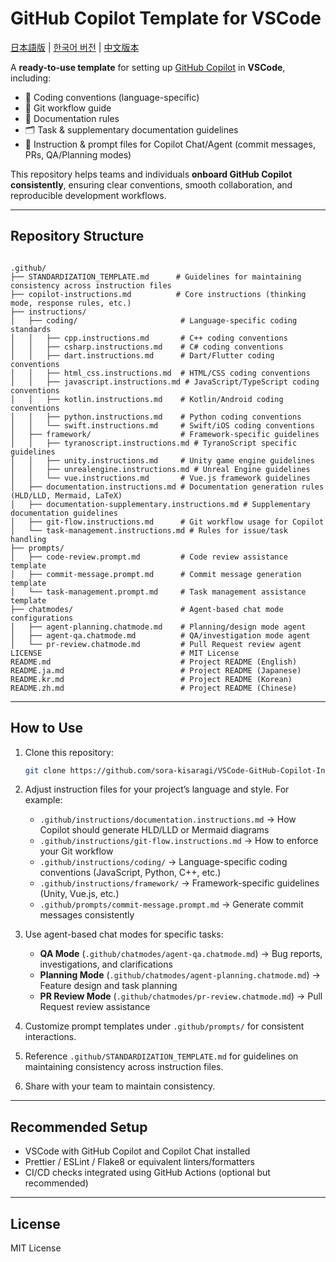# GitHub Copilot Template for VSCode

[日本語版](./README.ja.md) | [한국어 버전](./README.kr.md) | [中文版本](./README.zh.md)

A **ready-to-use template** for setting up [GitHub Copilot](https://docs.github.com/copilot) in **VSCode**, including:

* 📐 Coding conventions (language-specific)
* 🌱 Git workflow guide
* 📄 Documentation rules
* 🗂️ Task & supplementary documentation guidelines
* 🤖 Instruction & prompt files for Copilot Chat/Agent (commit messages, PRs, QA/Planning modes)

This repository helps teams and individuals **onboard GitHub Copilot consistently**, ensuring clear conventions, smooth collaboration, and reproducible development workflows.

---

## Repository Structure

```

.github/
├── STANDARDIZATION_TEMPLATE.md      # Guidelines for maintaining consistency across instruction files
├── copilot-instructions.md          # Core instructions (thinking mode, response rules, etc.)
├── instructions/
│   ├── coding/                       # Language-specific coding standards
│   │   ├── cpp.instructions.md       # C++ coding conventions
│   │   ├── csharp.instructions.md    # C# coding conventions
│   │   ├── dart.instructions.md      # Dart/Flutter coding conventions
│   │   ├── html_css.instructions.md  # HTML/CSS coding conventions
│   │   ├── javascript.instructions.md # JavaScript/TypeScript coding conventions
│   │   ├── kotlin.instructions.md    # Kotlin/Android coding conventions
│   │   ├── python.instructions.md    # Python coding conventions
│   │   └── swift.instructions.md     # Swift/iOS coding conventions
│   ├── framework/                    # Framework-specific guidelines
│   │   ├── tyranoscript.instructions.md # TyranoScript specific guidelines
│   │   ├── unity.instructions.md     # Unity game engine guidelines
│   │   ├── unrealengine.instructions.md # Unreal Engine guidelines
│   │   └── vue.instructions.md       # Vue.js framework guidelines
│   ├── documentation.instructions.md # Documentation generation rules (HLD/LLD, Mermaid, LaTeX)
│   ├── documentation-supplementary.instructions.md # Supplementary documentation guidelines
│   ├── git-flow.instructions.md      # Git workflow usage for Copilot
│   └── task-management.instructions.md # Rules for issue/task handling
├── prompts/
│   ├── code-review.prompt.md         # Code review assistance template
│   ├── commit-message.prompt.md      # Commit message generation template
│   └── task-management.prompt.md     # Task management assistance template
├── chatmodes/                        # Agent-based chat mode configurations
│   ├── agent-planning.chatmode.md    # Planning/design mode agent
│   ├── agent-qa.chatmode.md          # QA/investigation mode agent
│   └── pr-review.chatmode.md         # Pull Request review agent
LICENSE                               # MIT License
README.md                             # Project README (English)
README.ja.md                          # Project README (Japanese)
README.kr.md                          # Project README (Korean)
README.zh.md                          # Project README (Chinese)

````

---

## How to Use

1. Clone this repository:

   ```bash
   git clone https://github.com/sora-kisaragi/VSCode-GitHub-Copilot-Instructions-Template.git
   ```

2. Adjust instruction files for your project’s language and style.
   For example:

   * `.github/instructions/documentation.instructions.md` → How Copilot should generate HLD/LLD or Mermaid diagrams
   * `.github/instructions/git-flow.instructions.md` → How to enforce your Git workflow
   * `.github/instructions/coding/` → Language-specific coding conventions (JavaScript, Python, C++, etc.)
   * `.github/instructions/framework/` → Framework-specific guidelines (Unity, Vue.js, etc.)
   * `.github/prompts/commit-message.prompt.md` → Generate commit messages consistently

3. Use agent-based chat modes for specific tasks:
   * **QA Mode** (`.github/chatmodes/agent-qa.chatmode.md`) → Bug reports, investigations, and clarifications
   * **Planning Mode** (`.github/chatmodes/agent-planning.chatmode.md`) → Feature design and task planning
   * **PR Review Mode** (`.github/chatmodes/pr-review.chatmode.md`) → Pull Request review assistance

4. Customize prompt templates under `.github/prompts/` for consistent interactions.

5. Reference `.github/STANDARDIZATION_TEMPLATE.md` for guidelines on maintaining consistency across instruction files.

6. Share with your team to maintain consistency.

---

## Recommended Setup

* VSCode with GitHub Copilot and Copilot Chat installed
* Prettier / ESLint / Flake8 or equivalent linters/formatters
* CI/CD checks integrated using GitHub Actions (optional but recommended)

---

## License

MIT License
